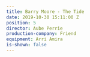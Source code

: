 ```yaml
---
title: Barry Moore - The Tide
date: 2019-10-30 15:11:00 Z
position: 5
director: Aube Perrie
production-company: Friend
equipment: Arri Amira
is-shown: false
---
```


